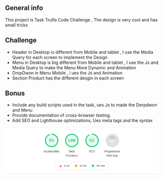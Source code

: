 ## General info
This project is Task  Trufla Code Challenge , The design is very cool and has small tricks
## Challenge
* Header in Desktop is different from Mobile and tablet , 
  I use the Media Query for each screen to implement the Design 
* Menu in Desktop is big different from Mobile and tablet ,
  I use the Js and Media Query to make the Menu More Dynamic and Animation
* DropDwon in Menu Mobile , i ues the Js and Animation
* Section Product has the different desgin in each screen
	
## Bonus
* Include any build scripts used in the task, ues Js to made the Derpdwon and Menu
* Provide documentation of cross-browser testing.
* Add SEO and Lighthouse optimizations, Ues meta tags and the syntax 

![SEO](./images/seo.png)
